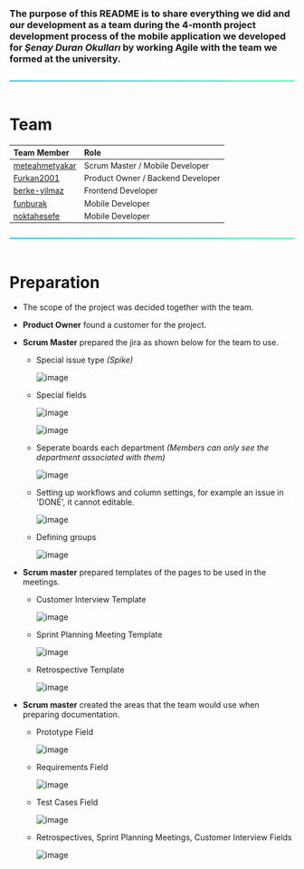 ### The purpose of this README is to share everything we did and our development as a team during the 4-month project development process of the mobile application we developed for *Şenay Duran Okulları* by working Agile with the team we formed at the university.


<p align="center"> 
  <a href="#">
    <img src="https://github.com/meteahmetyakar/meteahmetyakar/blob/main/images/line.png"/>
    <br></br>
  </a>
</p> 

# Team

| Team Member | Role |
|:-|:-|
|[meteahmetyakar](https://github.com/meteahmetyakar)|Scrum Master / Mobile Developer|
|[Furkan2001](https://github.com/Furkan2001)| Product Owner / Backend Developer |
|[berke-yilmaz](https://github.com/berke-yilmaz) | Frontend Developer |
|[funburak](https://github.com/funburak)| Mobile Developer |
|[noktahesefe](https://github.com/noktahesefe)| Mobile Developer |


<p align="center"> 
  <a href="#">
    <img src="https://github.com/meteahmetyakar/meteahmetyakar/blob/main/images/line.png"/>
    <br></br>
  </a>
</p> 

# Preparation
+ The scope of the project was decided together with the team.
+ **Product Owner** found a customer for the project.
+ **Scrum Master** prepared the jira as shown below for the team to use.
  + Special issue type *(Spike)*
   
    ![image](https://github.com/Project-AA-ORG/.github/assets/56269926/362deeb3-10f1-495b-aa22-625cd0cadfb5)

  + Special fields
 
    ![image](https://github.com/Project-AA-ORG/.github/assets/56269926/96a8c52f-2aeb-4cbe-b470-128d6767286b)

    ![image](https://github.com/Project-AA-ORG/.github/assets/56269926/28dda215-9cca-48d1-b8de-e77f34bf01bd)


   + Seperate boards each department *(Members can only see the department associated with them)*

     ![image](https://github.com/Project-AA-ORG/.github/assets/56269926/26f90dc3-dc2c-470f-926e-9cdf3a5615e3)

   + Setting up workflows and column settings, for example an issue in 'DONE', it cannot editable.
 
     ![image](https://github.com/Project-AA-ORG/.github/assets/56269926/fe3eb67a-f898-49ba-a8b4-3d0da83b9865)

   + Defining groups
 
     ![image](https://github.com/Project-AA-ORG/.github/assets/56269926/c25fa413-58b0-4aa1-843e-eb1c1103356d)

+ **Scrum master** prepared templates of the pages to be used in the meetings.
  + Customer Interview Template

    ![image](https://github.com/Project-AA-ORG/.github/assets/56269926/773c1dbb-15b4-46fb-b277-46b6470bc4da)

  + Sprint Planning Meeting Template

    ![image](https://github.com/Project-AA-ORG/.github/assets/56269926/274c206d-3312-4e60-a6b1-e906fc411a9a)

  + Retrospective Template
 
    ![image](https://github.com/Project-AA-ORG/.github/assets/56269926/1de33de3-be4a-467e-8a21-2e6d07f7a19e)

+ **Scrum master** created the areas that the team would use when preparing documentation.
  + Prototype Field

    ![image](https://github.com/Project-AA-ORG/.github/assets/56269926/ee316f49-784e-426b-86d9-9104c6a7ad17)

  + Requirements Field

    ![image](https://github.com/Project-AA-ORG/.github/assets/56269926/5f23b90e-85dc-4671-9fbb-4714cd3bcadc)

  + Test Cases Field
 
    ![image](https://github.com/Project-AA-ORG/.github/assets/56269926/f29e4df7-c495-4926-a036-9c75bc362070)

  + Retrospectives, Sprint Planning Meetings, Customer Interview Fields

    ![image](https://github.com/Project-AA-ORG/.github/assets/56269926/d383b957-ca29-4bb6-925e-3b1007da6d6a)

 
    

